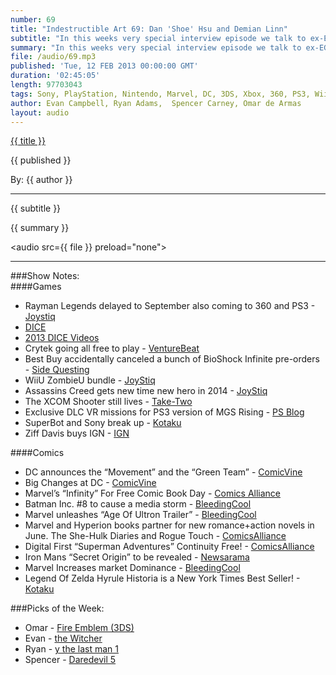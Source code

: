```yaml
---
number: 69
title: "Indestructible Art 69: Dan 'Shoe' Hsu and Demian Linn"
subtitle: "In this weeks very special interview episode we talk to ex-EGM staffers and BitMob founders Dan 'Shoe' Hsu and Demian Linn."
summary: "In this weeks very special interview episode we talk to ex-EGM staffers and BitMob founders Dan 'Shoe' Hsu and Demian Linn. They let us in on what its like to work in print, the transition to web, and the creation of a company. Dan also tells the story of moving BitMob over to GamesBeat and the struggles he's faced in keeping it all flowing. After the interview the crew get back into it with some interesting news stories and Pick's of the Week."
file: /audio/69.mp3
published: 'Tue, 12 FEB 2013 00:00:00 GMT'
duration: '02:45:05'
length: 97703043
tags: Sony, PlayStation, Nintendo, Marvel, DC, 3DS, Xbox, 360, PS3, Wii, PSN, XBLA, Video Games, Comics, Games, Indestructible Art, BitMob, GamesBeat, Raptr, EGM, Shoe, Dan Hsu, Demian Linn
author: Evan Campbell, Ryan Adams,  Spencer Carney, Omar de Armas
layout: audio
---
```


<a href="../episodes/{{ number }}.html" class='postTitleLink'><p class='postTitle'>{{ title }}</p></a>
<p class='postPublished'>{{ published }}</p>
<p class='postAuthor'>By: {{ author }}</p>
<hr>
{{ subtitle }}  
  
{{ summary }}  

<audio src={{ file }} preload="none"></audio>

- - -

###Show Notes:  
####Games  
* Rayman Legends delayed to September also coming to 360 and PS3 -  [Joystiq](http://www.joystiq.com/2013/02/07/rayman-legends-delayed-to-september-also-coming-to-xbox-360-and/#continued)  
* [DICE](http://www.dicesummit.org)  
* [2013 DICE Videos](http://www.youtube.com/playlist?list=PLLx_Nt-I7VioDSuOC24uI52knYk44egII&feature=view_all)  
* Crytek going all free to play - [VentureBeat](http://venturebeat.com/2013/02/08/crytek-ceo-our-goal-is-to-transition-entirely-to-free-to-play-games-in-2-to-5-years/)  
* Best Buy accidentally canceled a bunch of BioShock Infinite pre-orders - [Side Questing](http://www.sidequesting.com/2013/02/best-buy-makes-up-for-bioshock-infinite-preorder-fiasco-with-free-bioshock-infinite/)  
* WiiU ZombieU bundle - [JoyStiq](http://www.joystiq.com/2013/02/08/wii-u-zombiu-bundle-coming-to-north-america-feb-17/)  
* Assassins Creed gets new time new hero in 2014 - [JoyStiq](http://www.joystiq.com/2013/02/07/next-assassins-creed-set-for-fiscal-year-2014-new-hero-new-ti/)  
* The XCOM Shooter still lives - [Take-Two](http://ir.take2games.com/phoenix.zhtml?c=86428&p=irol-newsArticle&ID=1781747&highlight)  
* Exclusive DLC VR missions for PS3 version of MGS Rising - [PS Blog](http://blog.us.playstation.com/2013/02/04/metal-gear-rising-gets-exclusive-vr-missions-on-ps3/)  
* SuperBot and Sony break up - [Kotaku](http://kotaku.com/5981571/sony-cuts-ties-with-playstation-all+stars-creators-studios-fate-in-question)  
* Ziff Davis buys IGN - [IGN](http://www.ign.com/articles/2013/02/04/ign-parent-company-changes)  
  
####Comics  
* DC announces the “Movement” and the “Green Team” - [ComicVine](http://www.comicvine.com/news/dc-comics-announces-the-movement-and-the-green-team/146004/)  
* Big Changes at DC - [ComicVine](http://www.comicvine.com/news/six-dc-titles-canceled-major-shift-in-creative-teams/146002/)  
* Marvel’s “Infinity” For Free Comic Book Day - [Comics Alliance](http://www.comicsalliance.com/2013/02/05/marvel-infinity-free-comic-book-day/)  
* Batman Inc. #8  to cause a media storm - [BleedingCool](http://www.bleedingcool.com/2013/02/10/so-whats-happening-in-batman-inc-8-anyway-dot-joining/)  
* Marvel unleashes “Age Of Ultron Trailer” - [BleedingCool](http://www.bleedingcool.com/2013/02/08/age-of-ultron-the-trailer/)  
* Marvel and Hyperion books partner for new romance+action novels in June. The She-Hulk Diaries and Rogue Touch - [ComicsAlliance](http://www.comicsalliance.com/2013/02/08/link-ink-rogue-she-hulk-novels-captain-america-clothes-eccc-beer/)  
* Digital First “Superman Adventures” Continuity Free! - [ComicsAlliance](http://www.comicsalliance.com/2013/02/07/adventures-superman-digital-dc-comics-chris-samnee-jeff-parker-bruce-timm/)  
* Iron Mans “Secret Origin” to be revealed - [Newsarama](http://blog.newsarama.com/2013/02/08/marvel-now-next-big-thing-iron-man-secret-origin/)  
* Marvel Increases market Dominance - [BleedingCool](http://www.bleedingcool.com/2013/02/08/marvel-increases-market-dominance-in-january-2013/)  
* Legend Of Zelda Hyrule Historia is a New York Times Best Seller! - [Kotaku](http://kotaku.com/5983224/the-legend-of-zelda-is-a-new-york-times-bestseller-no-really)  
  
  
###Picks of the Week:  
* Omar - [Fire Emblem  (3DS)](http://www.amazon.com/gp/product/B00AKIPBNS/ref=as_li_ss_tl?ie=UTF8&camp=1789&creative=390957&creativeASIN=B00AKIPBNS&linkCode=as2&tag=indestart-20)  
* Evan - [the Witcher](http://www.amazon.com/gp/product/B006GHA8EE/ref=as_li_ss_tl?ie=UTF8&camp=1789&creative=390957&creativeASIN=B006GHA8EE&linkCode=as2&tag=indestart-20)  
* Ryan - [y the last man 1](http://www.amazon.com/gp/product/1563899809/ref=as_li_ss_tl?ie=UTF8&camp=1789&creative=390957&creativeASIN=1563899809&linkCode=as2&tag=indestart-20)  
* Spencer - [Daredevil 5](http://www.amazon.com/gp/product/0785110747/ref=as_li_ss_tl?ie=UTF8&camp=1789&creative=390957&creativeASIN=0785110747&linkCode=as2&tag=indestart-20)  
